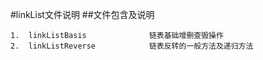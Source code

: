#linkList文件说明
##文件包含及说明

	1.  linkListBasis              链表基础增删查毁操作
	2.  linkListReverse        	   链表反转的一般方法及递归方法
	